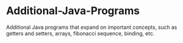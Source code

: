 # Additional-Java-Programs

Additional Java programs that expand on important concepts, such as getters and setters, arrays, fibonacci sequence, binding, etc.